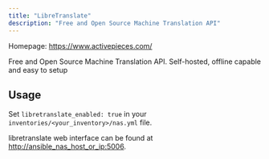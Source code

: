 ```yaml
---
title: "LibreTranslate"
description: "Free and Open Source Machine Translation API"
---
```


Homepage: <https://www.activepieces.com/>

Free and Open Source Machine Translation API. Self-hosted, offline capable and easy to setup

## Usage

Set `libretranslate_enabled: true` in your `inventories/<your_inventory>/nas.yml` file.

libretranslate web interface can be found at <http://ansible_nas_host_or_ip:5006>.
